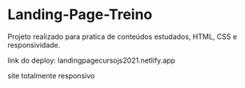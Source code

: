# Landing-Page-Treino
 Projeto realizado para pratica de conteúdos estudados, HTML, CSS e responsividade.

link do deploy: landingpagecursojs2021.netlify.app

site totalmente responsivo
